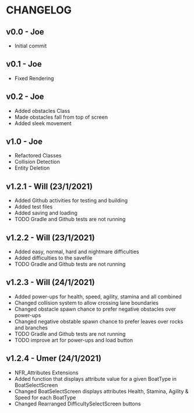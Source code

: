 # CHANGELOG
 
## v0.0 - Joe
- Initial commit

## v0.1 - Joe
- Fixed Rendering

## v0.2 - Joe
- Added obstacles Class
- Made obstacles fall from top of screen
- Added sleek movement

## v1.0 - Joe
- Refactored Classes
- Collision Detection
- Entity Deletion

## v1.2.1 - Will (23/1/2021)
- Added Github activities for testing and building
- Added test files
- Added saving and loading
- TODO Gradle and Github tests are not running

## v1.2.2 - Will (23/1/2021)
- Added easy, normal, hard and nightmare difficulties
- Added difficulties to the savefile
- TODO Gradle and Github tests are not running

## v1.2.3 - Will (24/1/2021)
- Added power-ups for health, speed, agility, stamina and all combined
- Changed collision system to allow crossing lane boundaries
- Changed obstacle spawn chance to prefer negative obstacles over power-ups
- Changed negative obstable spawn chance to prefer leaves over rocks and branches
- TODO Gradle and Github tests are not running
- TODO improve art for power-ups and load button

## v1.2.4 - Umer (24/1/2021)
- NFR_Attributes Extensions
- Added function that displays attribute value for a given BoatType in BoatSelectScreen
- Changed BoatSelectScreen displays attributes Health, Stamina, Agility & Speed for each BoatType
- Changed Rearranged DifficultySelectScreen buttons